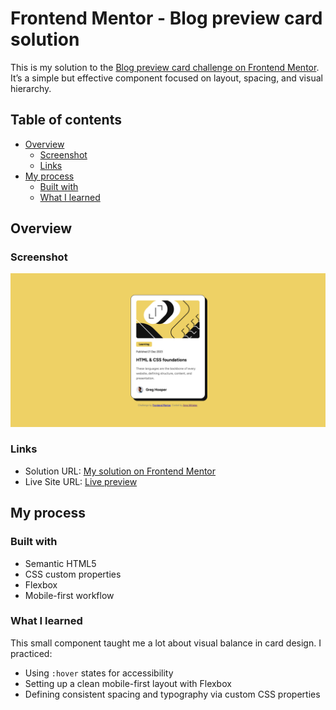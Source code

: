 # Frontend Mentor - Blog preview card solution

This is my solution to the [Blog preview card challenge on Frontend Mentor](https://www.frontendmentor.io/challenges/blog-preview-card-ckPaj01IcS). It’s a simple but effective component focused on layout, spacing, and visual hierarchy.

## Table of contents

- [Overview](#overview)
  - [Screenshot](#screenshot)
  - [Links](#links)
- [My process](#my-process)
  - [Built with](#built-with)
  - [What I learned](#what-i-learned)

## Overview

### Screenshot

![Screenshot of my solution](/assets/images/screenshot.png)

### Links

- Solution URL: [My solution on Frontend Mentor]([https://www.frontendmentor.io/solutions/your-solution-slug](https://www.frontendmentor.io/solutions/responsive-blog-preview-card-with-html-and-css-m1feVV8Ntk))
- Live Site URL: [Live preview]([https://your-live-site-url.com](https://blog-preview-card-beta-kohl.vercel.app))

## My process

### Built with

- Semantic HTML5
- CSS custom properties
- Flexbox
- Mobile-first workflow

### What I learned

This small component taught me a lot about visual balance in card design. I practiced:

- Using `:hover` states for accessibility
- Setting up a clean mobile-first layout with Flexbox
- Defining consistent spacing and typography via custom CSS properties
